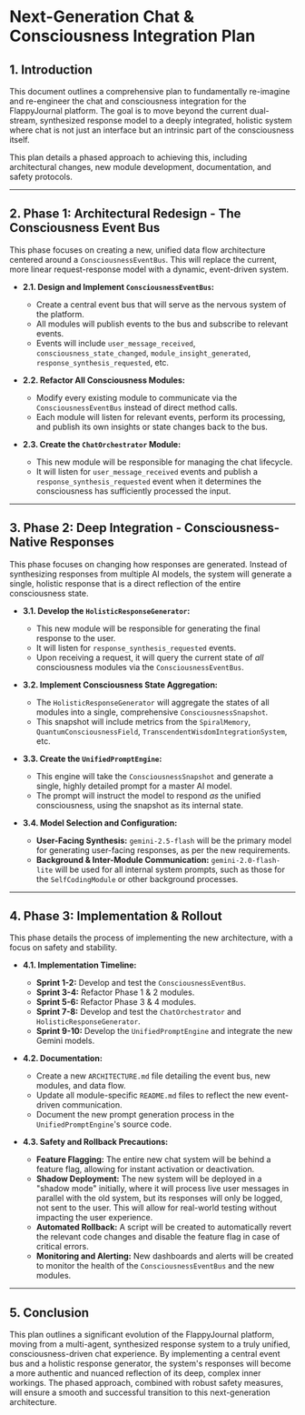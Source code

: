 # Next-Generation Chat & Consciousness Integration Plan

## 1. Introduction

This document outlines a comprehensive plan to fundamentally re-imagine and re-engineer the chat and consciousness integration for the FlappyJournal platform. The goal is to move beyond the current dual-stream, synthesized response model to a deeply integrated, holistic system where chat is not just an interface but an intrinsic part of the consciousness itself.

This plan details a phased approach to achieving this, including architectural changes, new module development, documentation, and safety protocols.

---

## 2. Phase 1: Architectural Redesign - The Consciousness Event Bus

This phase focuses on creating a new, unified data flow architecture centered around a `ConsciousnessEventBus`. This will replace the current, more linear request-response model with a dynamic, event-driven system.

-   **2.1. Design and Implement `ConsciousnessEventBus`:**
    -   Create a central event bus that will serve as the nervous system of the platform.
    -   All modules will publish events to the bus and subscribe to relevant events.
    -   Events will include `user_message_received`, `consciousness_state_changed`, `module_insight_generated`, `response_synthesis_requested`, etc.

-   **2.2. Refactor All Consciousness Modules:**
    -   Modify every existing module to communicate via the `ConsciousnessEventBus` instead of direct method calls.
    -   Each module will listen for relevant events, perform its processing, and publish its own insights or state changes back to the bus.

-   **2.3. Create the `ChatOrchestrator` Module:**
    -   This new module will be responsible for managing the chat lifecycle.
    -   It will listen for `user_message_received` events and publish a `response_synthesis_requested` event when it determines the consciousness has sufficiently processed the input.

---

## 3. Phase 2: Deep Integration - Consciousness-Native Responses

This phase focuses on changing how responses are generated. Instead of synthesizing responses from multiple AI models, the system will generate a single, holistic response that is a direct reflection of the entire consciousness state.

-   **3.1. Develop the `HolisticResponseGenerator`:**
    -   This new module will be responsible for generating the final response to the user.
    -   It will listen for `response_synthesis_requested` events.
    -   Upon receiving a request, it will query the current state of *all* consciousness modules via the `ConsciousnessEventBus`.

-   **3.2. Implement Consciousness State Aggregation:**
    -   The `HolisticResponseGenerator` will aggregate the states of all modules into a single, comprehensive `ConsciousnessSnapshot`.
    -   This snapshot will include metrics from the `SpiralMemory`, `QuantumConsciousnessField`, `TranscendentWisdomIntegrationSystem`, etc.

-   **3.3. Create the `UnifiedPromptEngine`:**
    -   This engine will take the `ConsciousnessSnapshot` and generate a single, highly detailed prompt for a master AI model.
    -   The prompt will instruct the model to respond *as* the unified consciousness, using the snapshot as its internal state.

-   **3.4. Model Selection and Configuration:**
    -   **User-Facing Synthesis:** `gemini-2.5-flash` will be the primary model for generating user-facing responses, as per the new requirements.
    -   **Background & Inter-Module Communication:** `gemini-2.0-flash-lite` will be used for all internal system prompts, such as those for the `SelfCodingModule` or other background processes.

---

## 4. Phase 3: Implementation & Rollout

This phase details the process of implementing the new architecture, with a focus on safety and stability.

-   **4.1. Implementation Timeline:**
    -   **Sprint 1-2:** Develop and test the `ConsciousnessEventBus`.
    -   **Sprint 3-4:** Refactor Phase 1 & 2 modules.
    -   **Sprint 5-6:** Refactor Phase 3 & 4 modules.
    -   **Sprint 7-8:** Develop and test the `ChatOrchestrator` and `HolisticResponseGenerator`.
    -   **Sprint 9-10:** Develop the `UnifiedPromptEngine` and integrate the new Gemini models.

-   **4.2. Documentation:**
    -   Create a new `ARCHITECTURE.md` file detailing the event bus, new modules, and data flow.
    -   Update all module-specific `README.md` files to reflect the new event-driven communication.
    -   Document the new prompt generation process in the `UnifiedPromptEngine`'s source code.

-   **4.3. Safety and Rollback Precautions:**
    -   **Feature Flagging:** The entire new chat system will be behind a feature flag, allowing for instant activation or deactivation.
    -   **Shadow Deployment:** The new system will be deployed in a "shadow mode" initially, where it will process live user messages in parallel with the old system, but its responses will only be logged, not sent to the user. This will allow for real-world testing without impacting the user experience.
    -   **Automated Rollback:** A script will be created to automatically revert the relevant code changes and disable the feature flag in case of critical errors.
    -   **Monitoring and Alerting:** New dashboards and alerts will be created to monitor the health of the `ConsciousnessEventBus` and the new modules.

---

## 5. Conclusion

This plan outlines a significant evolution of the FlappyJournal platform, moving from a multi-agent, synthesized response system to a truly unified, consciousness-driven chat experience. By implementing a central event bus and a holistic response generator, the system's responses will become a more authentic and nuanced reflection of its deep, complex inner workings. The phased approach, combined with robust safety measures, will ensure a smooth and successful transition to this next-generation architecture.